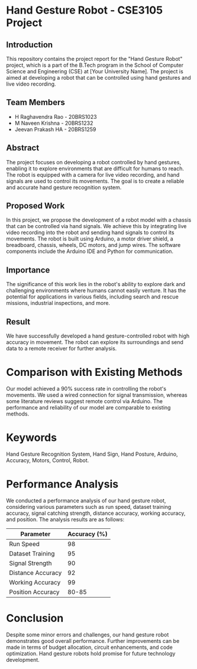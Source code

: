 # Hand Gesture Robot - CSE3105 Project


## Introduction

This repository contains the project report for the "Hand Gesture Robot" project, which is a part of the B.Tech program in the School of Computer Science and Engineering (CSE) at [Your University Name]. The project is aimed at developing a robot that can be controlled using hand gestures and live video recording.

## Team Members

- H Raghavendra Rao - 20BRS1023
- M Naveen Krishna - 20BRS1232
- Jeevan Prakash HA - 20BRS1259

## Abstract

The project focuses on developing a robot controlled by hand gestures, enabling it to explore environments that are difficult for humans to reach. The robot is equipped with a camera for live video recording, and hand signals are used to control its movements. The goal is to create a reliable and accurate hand gesture recognition system.

## Proposed Work

In this project, we propose the development of a robot model with a chassis that can be controlled via hand signals. We achieve this by integrating live video recording into the robot and sending hand signals to control its movements. The robot is built using Arduino, a motor driver shield, a breadboard, chassis, wheels, DC motors, and jump wires. The software components include the Arduino IDE and Python for communication.

## Importance

The significance of this work lies in the robot's ability to explore dark and challenging environments where humans cannot easily venture. It has the potential for applications in various fields, including search and rescue missions, industrial inspections, and more.

## Result

We have successfully developed a hand gesture-controlled robot with high accuracy in movement. The robot can explore its surroundings and send data to a remote receiver for further analysis.

# Comparison with Existing Methods

Our model achieved a 90% success rate in controlling the robot's movements. We used a wired connection for signal transmission, whereas some literature reviews suggest remote control via Arduino. The performance and reliability of our model are comparable to existing methods.

# Keywords

Hand Gesture Recognition System, Hand Sign, Hand Posture, Arduino, Accuracy, Motors, Control, Robot.


# Performance Analysis

We conducted a performance analysis of our hand gesture robot, considering various parameters such as run speed, dataset training accuracy, signal catching strength, distance accuracy, working accuracy, and position. The analysis results are as follows:

| Parameter          | Accuracy (%) |
|--------------------|--------------|
| Run Speed          | 98           |
| Dataset Training   | 95           |
| Signal Strength    | 90           |
| Distance Accuracy  | 92           |
| Working Accuracy   | 99           |
| Position Accuracy  | 80-85        |

# Conclusion

Despite some minor errors and challenges, our hand gesture robot demonstrates good overall performance. Further improvements can be made in terms of budget allocation, circuit enhancements, and code optimization. Hand gesture robots hold promise for future technology development.

